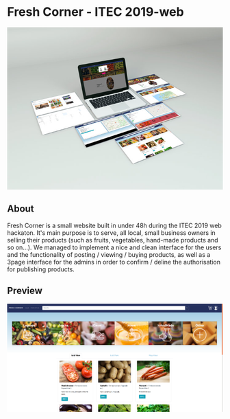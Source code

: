 # Fresh Corner - ITEC 2019-web
![preview](https://raw.githubusercontent.com/Fineas/ITEC2019-web/master/img/previ.jpg)

## About
Fresh Corner is a small website built in under 48h during the ITEC 2019 web hackaton.
It's main purpose is to serve, all local, small business owners in selling their products (such as fruits, vegetables, hand-made products and so on...).
We managed to implement a nice and clean interface for the users and the functionality of posting / viewing / buying products, as well as a 3page interface for the admins in order to confirm / deline the authorisation for publishing products.

## Preview
![market](https://raw.githubusercontent.com/Fineas/ITEC2019-web/master/img/market.png)
